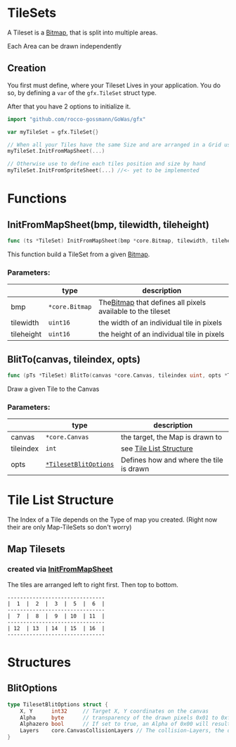 # TileSets

A Tileset is a [Bitmap](./Bitmap.md), that is split into multiple areas.

Each Area can be drawn independently

## Creation

You first must define, where your Tileset Lives in your application.
You do so, by defining a `var` of the `gfx.TileSet` struct type.

After that you have 2 options to initialize it.

```go
import "github.com/rocco-gossmann/GoWas/gfx"

var myTileSet = gfx.TileSet{}

// When all your Tiles have the same Size and are arranged in a Grid use:
myTileSet.InitFromMapSheet(...)

// Otherwise use to define each tiles position and size by hand 
myTileSet.InitFromSpriteSheet(...) //<- yet to be implemented
```

# Functions

## InitFromMapSheet(bmp, tilewidth, tileheight)

```go
func (ts *TileSet) InitFromMapSheet(bmp *core.Bitmap, tilewidth, tileheight uint16)
```

This function build a TileSet from a given [Bitmap](./Bitmap.md).

### Parameters:

|            | type           | description                                                               |
|------------|----------------|---------------------------------------------------------------------------|
| bmp        | `*core.Bitmap` | The[Bitmap](./Bitmap.md) that defines all pixels available to the tileset |
| tilewidth  | `uint16`       | the width of an individual tile in pixels                                 |
| tileheight | `uint16`       | the height of an individual tile in pixels                                |


## BlitTo(canvas, tileindex, opts)

```go
func (pTs *TileSet) BlitTo(canvas *core.Canvas, tileindex uint, opts *TilesetBlitOptions) core.CanvasCollisionLayers {
```

Draw a given Tile to the Canvas

### Parameters:

|           | type           | description                                     |
|-----------|----------------|-------------------------------------------------|
| canvas    | `*core.Canvas` | the target, the Map is drawn to                 |
| tileindex | `int`          | see [Tile List Structure](#tile-list-structure) |
| opts | [`*TilesetBlitOptions`](#blitoptions) |  Defines how and where the tile is drawn| 

# Tile List Structure

The Index of a Tile depends on the Type of map you created.
(Right now their are only Map-TileSets so don't worry)

## Map Tilesets
### created via [InitFromMapSheet](#initfrommapsheetbmp-tilewidth-tileheight)
The tiles are arranged left to right first. Then top to bottom.
```
-------------------------------
|  1  |  2  |  3  |  5  |  6  |
-------------------------------
|  7  |  8  |  9  | 10  | 11  |
-------------------------------
| 12  | 13  | 14  | 15  | 16  |
-------------------------------
```




# Structures
## BlitOptions

```go
type TilesetBlitOptions struct {
	X, Y      int32     // Target X, Y coordinates on the canvas
	Alpha     byte      // transparency of the drawn pixels 0x01 to 0xff (0x00 is equal to 0xff unless Alphazero is set to true)
	Alphazero bool      // If set to true, an Alpha of 0x00 will result in nothing being drawn.
	Layers    core.CanvasCollisionLayers // The collision-Layers, the drawn tile will occupi
}
```

